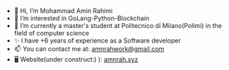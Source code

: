 - 👋 Hi, I’m Mohammad Amin Rahimi
- 👀 I’m interested in GoLang-Python-Blockchain
- 🌱 I’m currently a master's student at Politecnico di Milano(Polimi) in the field of computer science
- ✨ I have +6 years of experience as a Software developer
- 📫 You can contact me at: amnrahwork@gmail.com
- :desktop_computer: Website(under construct:) ): [amnrah.xyz
](https://amnrah.xyz/)
